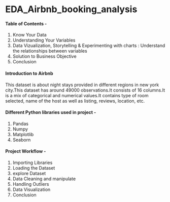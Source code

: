 # EDA_Airbnb_booking_analysis
#### Table of Contents - 
1. Know Your Data
2. Understanding Your Variables
3. Data Vizualization, Storytelling & Experimenting with charts : Understand the relationships between variables
4. Solution to Business Objective
5. Conclusion

#### Introduction to Airbnb
This dataset is about night stays provided in different regions in new york city.This dataset has around 49000 observations.It consists of 16 columns.It is a mix of categorical and numerical values.It contains type of room selected, name of the host as well as listing, reviews, location, etc.

#### Different Python libraries used in project -
1. Pandas
2. Numpy
3. Matplotlib
4. Seaborn

#### Project Workflow -
1. Importing Libraries
2. Loading the Dataset
3. explore Dataset
3. Data Cleaning and manipulate
4. Handling Outliers
5. Data Visualization
6. Conclusion
